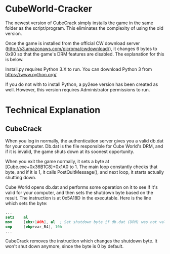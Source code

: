 # CubeWorld-Cracker
The newest version of CubeCrack simply installs the game in the same folder as the script/program. This eliminates the complexity of using the old version.

Once the game is installed from the official CW download server (http://s3.amazonaws.com/picroma/cwdownload/), it changes 6 bytes to 0x90 so that the game's DRM features are disabled. The explanation for this is below.

Install.py requires Python 3.X to run. You can download Python 3 from https://www.python.org/

If you do not with to install Python, a py2exe version has been created as well. However, this version requires Administrator permissions to run.


# Technical Explanation


## CubeCrack

When you log in normally, the authentication server gives you a valid db.dat for your computer. Db.dat is the file responsible for Cube World's DRM, and if it is invalid, the game shuts down at its soonest opportunity.

When you exit the game normally, it sets a byte at [Cube.exe+0x36B1C8]+0x1A0 to 1. The main loop constantly checks that byte, and if it is 1, it calls PostQuitMessage(), and next loop, it starts actually shutting down.

Cube World opens db.dat and performs some operation on it to see if it's valid for your computer, and then sets the shutdown byte based on the result. The instruction is at 0x5A18D in the executable. Here is the line which sets the byte:

```nasm
...
setz    al
mov     [ebx+1A0h], al  ; Set shutdown byte if db.dat (DRM) was not valid
cmp     [ebp+var_B4], 10h
...
```

CubeCrack removes the instruction which changes the shutdown byte. It won't shut down anymore, since the byte is 0 by default.

